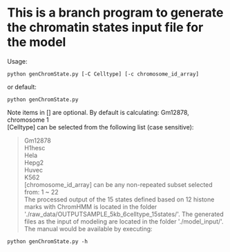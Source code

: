 # This is a branch program to generate the chromatin states input file for the model
Usage:
```
python genChromState.py [-C Celltype] [-c chromosome_id_array]
```
or default:
```
python genChromState.py
```
Note items in [] are optional. By default is calculating: Gm12878, chromosome 1  
[Celltype] can be selected from the following list (case sensitive):
>Gm12878  
>H1hesc  
>Hela  
>Hepg2  
>Huvec  
>K562  
[chromosome_id_array] can be any non-repeated subset selected from:
>1 ~ 22  
The processed output of the 15 states defined based on 12 histone marks with ChromHMM is located in the folder './raw_data/OUTPUTSAMPLE_5kb_6celltype_15states/'. The generated files as the input of modeling are located in the folder './model_input/'.  
The manual would be available by executing:
```
python genChromState.py -h
```